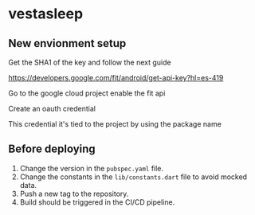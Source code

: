 # vestasleep

## New envionment setup

Get the SHA1 of the key and follow the next guide 

https://developers.google.com/fit/android/get-api-key?hl=es-419


Go to the google cloud project enable the fit api

Create an oauth credential

This credential it's tied to the project by using the package name

## Before deploying

1. Change the version in the `pubspec.yaml` file.
2. Change the constants in the `lib/constants.dart` file to avoid mocked data.
3. Push a new tag to the repository.
4. Build should be triggered in the CI/CD pipeline.
